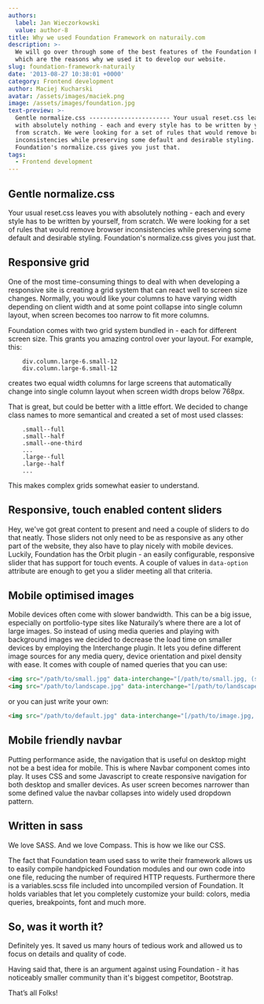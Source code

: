 ```yaml
---
authors:
  label: Jan Wieczorkowski
  value: author-8
title: Why we used Foundation Framework on naturaily.com
description: >-
  We will go over through some of the best features of the Foundation Framework
  which are the reasons why we used it to develop our website.
slug: foundation-framework-naturaily
date: '2013-08-27 10:38:01 +0000'
category: Frontend development
author: Maciej Kucharski
avatar: /assets/images/maciek.png
image: /assets/images/foundation.jpg
text-preview: >-
  Gentle normalize.css ----------------------- Your usual reset.css leaves you
  with absolutely nothing - each and every style has to be written by yourself,
  from scratch. We were looking for a set of rules that would remove browser
  inconsistencies while preserving some default and desirable styling.
  Foundation's normalize.css gives you just that.
tags:
  - Frontend development
---
```


## Gentle normalize.css

Your usual reset.css leaves you with absolutely nothing - each and every style has to be written by yourself, from scratch. We were looking for a set of rules that would remove browser inconsistencies while preserving some default and desirable styling. Foundation's normalize.css gives you just that.

<!--more-->

## Responsive grid

One of the most time-consuming things to deal with when developing a responsive site is creating a grid system that can react well to screen size changes. Normally, you would like your columns to have varying width depending on client width and at some point collapse into single column layout, when screen becomes too narrow to fit more columns.

Foundation comes with two grid system bundled in - each for different screen size. This grants you amazing control over your layout. For example, this:

```slim
    div.column.large-6.small-12
    div.column.large-6.small-12
```

creates two equal width columns for large screens that automatically change into single column layout when screen width drops below 768px.

That is great, but could be better with a little effort. We decided to change class names to more semantical and created a set of most used classes:

```slim
    .small--full
    .small--half
    .small--one-third
    ...
    .large--full
    .large--half
    ...
```

This makes complex grids somewhat easier to understand.

## Responsive, touch enabled content sliders

Hey, we've got great content to present and need a couple of sliders to do that neatly. Those sliders not only need to be as responsive as any other part of the website, they also have to play nicely with mobile devices. Luckily, Foundation has the Orbit plugin - an easily configurable, responsive slider that has support for touch events. A couple of values in `data-option` attribute are enough to get you a slider meeting all that criteria.

## Mobile optimised images

Mobile devices often come with slower bandwidth. This can be a big issue, especially on portfolio-type sites like Naturaily’s where there are a lot of large images. So instead of using media queries and playing with background images we decided to decrease the load time on smaller devices by employing the Interchange plugin. It lets you define different image sources for any media query, device orientation and pixel density with ease. It comes with couple of named queries that you can use:

```html
<img src="/path/to/small.jpg" data-interchange="[/path/to/small.jpg, (small)], [/path/to/medium-image.jpg, (medium)] ,[/path/to/large-image.jpg, (large)]">
<img src="/path/to/landscape.jpg" data-interchange="[/path/to/landscape.jpg, (landscape)], [/path/to/portrait.jpg, (portrait)]">
```

or you can just write your own:

```html
<img src="/path/to/default.jpg" data-interchange="[/path/to/image.jpg, (screen and only (min-width: 1000px) and (orientation:portrait) and (-webkit-min-device-pixel-ratio: 2))]">
```

## Mobile friendly navbar

Putting performance aside, the navigation that is useful on desktop might not be a best idea for mobile. This is where Navbar component comes into play. It uses CSS and some Javascript to create responsive navigation for both desktop and smaller devices. As user screen becomes narrower than some defined value the navbar collapses into widely used dropdown pattern.

## Written in sass

We love SASS. And we love Compass. This is how we like our CSS.

The fact that Foundation team used sass to write their framework allows us to easily compile handpicked Foundation modules and our own code into one file, reducing the number of required HTTP requests. Furthermore there is a variables.scss file included into uncompiled version of Foundation. It holds variables that let you completely customize your build: colors, media queries, breakpoints, font and much more.

## So, was it worth it?

Definitely yes. It saved us many hours of tedious work and allowed us to focus on details and quality of code.

Having said that, there is an argument against using Foundation - it has noticeably smaller community than it's biggest competitor, Bootstrap.

That’s all Folks!
